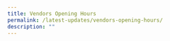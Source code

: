 ```yaml
---
title: Vendors Opening Hours
permalink: /latest-updates/vendors-opening-hours/
description: ""
---
```

